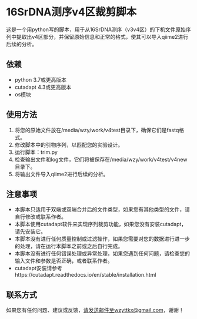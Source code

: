 # 16SrDNA测序v4区裁剪脚本

这是一个用python写的脚本，用于从16SrDNA测序（v3v4区）的下机文件原始序列中提取出v4区部分，并保留原始信息和正常的格式，使其可以导入qiime2进行后续的分析。

## 依赖

- python 3.7或更高版本
- cutadapt 4.3或更高版本
- os模块

## 使用方法

1. 将您的原始文件放在/media/wzy/work/v4test目录下，确保它们是fastq格式。
2. 修改脚本中的引物序列，以匹配您的实验设计。
3. 运行脚本：trim.py
4. 检查输出文件和log文件，它们将被保存在/media/wzy/work/v4test/v4new目录下。
5. 将输出文件导入qiime2进行后续的分析。

## 注意事项

- 本脚本只适用于双端或双端合并后的文件类型，如果您有其他类型的文件，请自行修改或联系作者。
- 本脚本使用cutadapt软件来实现序列裁剪功能，如果您没有安装cutadapt，请先安装它。
- 本脚本没有进行任何质量控制或过滤操作，如果您需要对您的数据进行进一步的处理，请在运行本脚本之前或之后自行完成。
- 本脚本没有进行任何错误处理或异常处理，如果您遇到任何问题，请检查您的输入文件和参数是否正确，或者联系作者。
- cutadapt安装请参考https://cutadapt.readthedocs.io/en/stable/installation.html

## 联系方式

如果您有任何问题、建议或反馈，请发送邮件至wzyttkx@gmail.com，谢谢！
